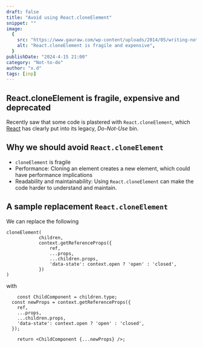 ```yaml
---
draft: false
title: "Avoid using React.cloneElement"
snippet: ""
image:
  {
    src: "https://www.gauraw.com/wp-content/uploads/2014/05/writing-not-to-do-list-is-as-important-as-to-do-list-for-effective-productivity-in-life.png",
    alt: "React.cloneElement is fragile and expensive",
  }
publishDate: "2024-4-15 21:00"
category: "Not-to-do"
author: "x.d"
tags: [inp]
---
```


## React.cloneElement is fragile, expensive and deprecated

Recently saw that some code is plastered with <code>React.cloneElement</code>, which [React](https://react.dev/reference/react/cloneElement) has clearly put into its legacy, _Do-Not-Use_ bin.

## Why we should avoid `React.cloneElement`

- `cloneElement` is fragile
- Performance: Cloning an element creates a new element, which could have performance implications
- Readability and maintainability: Using `React.cloneElement` can make the code harder to understand and maintain.

## A sample replacement `React.cloneElement`

We can replace the following

```
cloneElement(
			children,
			context.getReferenceProps({
				ref,
				...props,
				...children.props,
				'data-state': context.open ? 'open' : 'closed',
			})
)
```

with

```
	const ChildComponent = children.type;
  const newProps = context.getReferenceProps({
    ref,
    ...props,
    ...children.props,
    'data-state': context.open ? 'open' : 'closed',
  });

	return <ChildComponent {...newProps} />;
```

